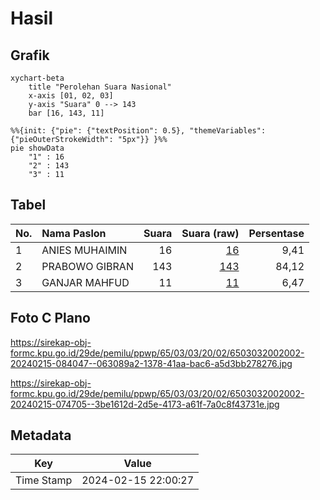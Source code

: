 # Hasil

## Grafik

```mermaid
xychart-beta
    title "Perolehan Suara Nasional"
    x-axis [01, 02, 03]
    y-axis "Suara" 0 --> 143
    bar [16, 143, 11]
```

```mermaid
%%{init: {"pie": {"textPosition": 0.5}, "themeVariables": {"pieOuterStrokeWidth": "5px"}} }%%
pie showData
    "1" : 16
    "2" : 143
    "3" : 11
```

## Tabel

| No. | Nama Paslon    | Suara | Suara (raw) | Persentase |
|:--- |:-------------- | -----:| -----------:| ----------:|
| 1   | ANIES MUHAIMIN | 16    | [16][p-1]   | 9,41       |
| 2   | PRABOWO GIBRAN | 143   | [143][p-2]  | 84,12      |
| 3   | GANJAR MAHFUD  | 11    | [11][p-3]   | 6,47       |


[p-1]: https://github.com/gigit-pemilu/pemilu-2024/blob/main/pilpres/hitung-suara/sub/65-kalimantan-utara/sub/03-nunukan/sub/03-sembakung/sub/2002-lubakan/sub/002-tps/sub/paslon-1.txt
[p-2]: https://github.com/gigit-pemilu/pemilu-2024/blob/main/pilpres/hitung-suara/sub/65-kalimantan-utara/sub/03-nunukan/sub/03-sembakung/sub/2002-lubakan/sub/002-tps/sub/paslon-2.txt
[p-3]: https://github.com/gigit-pemilu/pemilu-2024/blob/main/pilpres/hitung-suara/sub/65-kalimantan-utara/sub/03-nunukan/sub/03-sembakung/sub/2002-lubakan/sub/002-tps/sub/paslon-3.txt

## Foto C Plano

https://sirekap-obj-formc.kpu.go.id/29de/pemilu/ppwp/65/03/03/20/02/6503032002002-20240215-084047--063089a2-1378-41aa-bac6-a5d3bb278276.jpg

https://sirekap-obj-formc.kpu.go.id/29de/pemilu/ppwp/65/03/03/20/02/6503032002002-20240215-074705--3be1612d-2d5e-4173-a61f-7a0c8f43731e.jpg


## Metadata

| Key        | Value               |
| ---------- | ------------------- |
| Time Stamp | 2024-02-15 22:00:27 |



